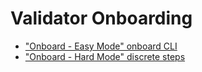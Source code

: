 # Validator Onboarding

* ["Onboard - Easy Mode" onboard CLI](https://github.com/OLSF/libra/blob/main/ol/documentation/node-ops/validators/validator_onboarding_easy_mode.md)
* ["Onboard - Hard Mode" discrete steps](https://github.com/OLSF/libra/blob/main/ol/documentation/node-ops/validators/validator_onboarding_easy_mode.md)